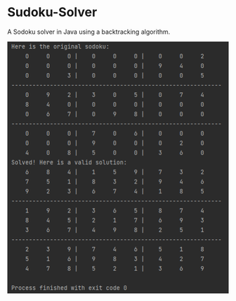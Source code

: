 # Sudoku-Solver
A Sodoku solver in Java using a backtracking algorithm. 

![Fashion-MNIST](https://github.com/raguramsiva/Sudoku-Solver/blob/main/sample.PNG)
